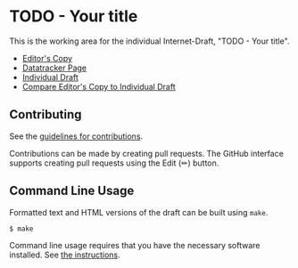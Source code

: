 # TODO - Your title

This is the working area for the individual Internet-Draft, "TODO - Your title".

* [Editor's Copy](https://intarchboard.github.io/m-ten-workshop-public/#go.draft-iab-m-ten-workshop.html)
* [Datatracker Page](https://datatracker.ietf.org/doc/draft-iab-m-ten-workshop)
* [Individual Draft](https://datatracker.ietf.org/doc/html/draft-iab-m-ten-workshop)
* [Compare Editor's Copy to Individual Draft](https://intarchboard.github.io/m-ten-workshop-public/#go.draft-iab-m-ten-workshop.diff)


## Contributing

See the
[guidelines for contributions](https://github.com/intarchboard/m-ten-workshop-public/blob//CONTRIBUTING.md).

Contributions can be made by creating pull requests.
The GitHub interface supports creating pull requests using the Edit (✏) button.


## Command Line Usage

Formatted text and HTML versions of the draft can be built using `make`.

```sh
$ make
```

Command line usage requires that you have the necessary software installed.  See
[the instructions](https://github.com/martinthomson/i-d-template/blob/main/doc/SETUP.md).

